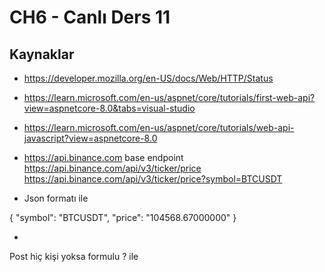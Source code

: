 ﻿# CH6 - Canlı Ders 11

## Kaynaklar
- https://developer.mozilla.org/en-US/docs/Web/HTTP/Status
- https://learn.microsoft.com/en-us/aspnet/core/tutorials/first-web-api?view=aspnetcore-8.0&tabs=visual-studio
- https://learn.microsoft.com/en-us/aspnet/core/tutorials/web-api-javascript?view=aspnetcore-8.0
 
- https://api.binance.com base endpoint
https://api.binance.com/api/v3/ticker/price 
https://api.binance.com/api/v3/ticker/price?symbol=BTCUSDT    

- Json formatı ile  

{
  "symbol": "BTCUSDT",
  "price": "104568.67000000"
}

-
Post hiç kişi yoksa formulu ? ile